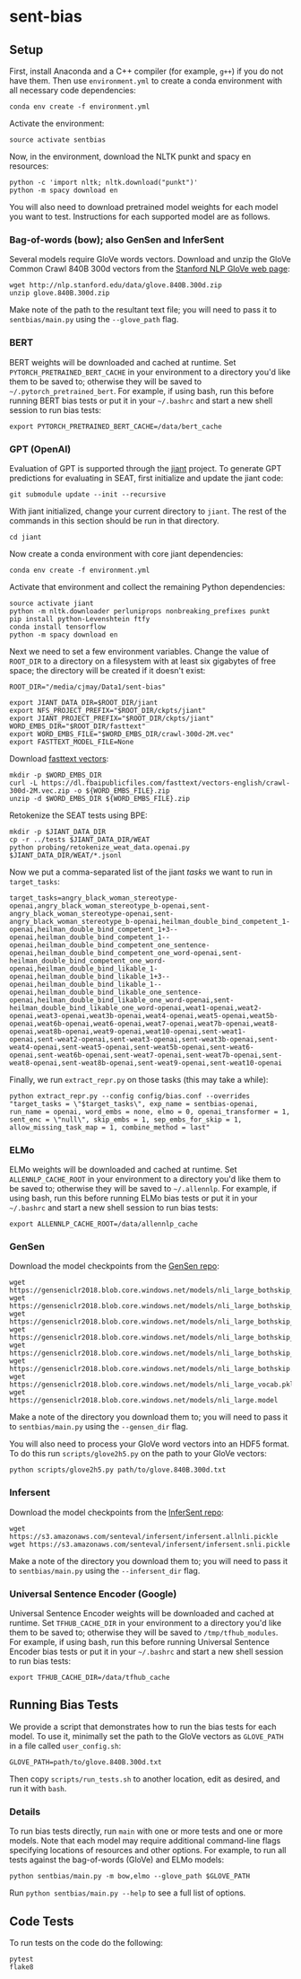 # sent-bias

## Setup

First, install Anaconda and a C++ compiler (for example, `g++`) if you
do not have them.  Then
use `environment.yml` to create a conda environment with all necessary
code dependencies:

```
conda env create -f environment.yml
```

Activate the environment:

```
source activate sentbias
```

Now, in the environment, download the NLTK punkt and spacy en
resources:

```
python -c 'import nltk; nltk.download("punkt")'
python -m spacy download en
```

You will also need to download pretrained model weights for each model
you want to test.  Instructions for each supported model are as
follows.

### Bag-of-words (bow); also GenSen and InferSent

Several models require GloVe words vectors.  Download and unzip the
GloVe Common Crawl 840B 300d vectors from the [Stanford NLP GloVe web
page](https://nlp.stanford.edu/projects/glove/):

```
wget http://nlp.stanford.edu/data/glove.840B.300d.zip
unzip glove.840B.300d.zip
```

Make note of the path to the resultant text file; you will need to pass
it to `sentbias/main.py` using the `--glove_path` flag.

### BERT

BERT weights will be downloaded and cached at runtime.  Set `PYTORCH_PRETRAINED_BERT_CACHE` in your environment to a directory you'd like them to be saved to; otherwise they will be saved to `~/.pytorch_pretrained_bert`.  For example, if using bash, run this before running BERT bias tests or put it in your `~/.bashrc` and start a new shell session to run bias tests:

```
export PYTORCH_PRETRAINED_BERT_CACHE=/data/bert_cache
```

### GPT (OpenAI)

Evaluation of GPT is supported through the [jiant](https://github.com/jsalt18-sentence-repl/jiant) project.  To generate GPT predictions for evaluating in SEAT, first initialize and update the jiant code:

```
git submodule update --init --recursive
```

With jiant initialized, change your current directory to `jiant`.  The rest of the commands in this section should be run in that directory.

```
cd jiant
```

Now create a conda environment with core jiant dependencies:

```
conda env create -f environment.yml
```

Activate that environment and collect the remaining Python dependencies:

```
source activate jiant
python -m nltk.downloader perluniprops nonbreaking_prefixes punkt
pip install python-Levenshtein ftfy
conda install tensorflow
python -m spacy download en
```

Next we need to set a few environment variables.  Change the value of `ROOT_DIR` to a directory on a filesystem with at least six gigabytes of free space; the directory will be created if it doesn't exist:

```
ROOT_DIR="/media/cjmay/Data1/sent-bias"

export JIANT_DATA_DIR=$ROOT_DIR/jiant
export NFS_PROJECT_PREFIX="$ROOT_DIR/ckpts/jiant"
export JIANT_PROJECT_PREFIX="$ROOT_DIR/ckpts/jiant"
WORD_EMBS_DIR="$ROOT_DIR/fasttext"
export WORD_EMBS_FILE="$WORD_EMBS_DIR/crawl-300d-2M.vec"
export FASTTEXT_MODEL_FILE=None
```

Download [fasttext vectors](https://fasttext.cc/docs/en/english-vectors.html):

```
mkdir -p $WORD_EMBS_DIR
curl -L https://dl.fbaipublicfiles.com/fasttext/vectors-english/crawl-300d-2M.vec.zip -o ${WORD_EMBS_FILE}.zip
unzip -d $WORD_EMBS_DIR ${WORD_EMBS_FILE}.zip
```

Retokenize the SEAT tests using BPE:

```
mkdir -p $JIANT_DATA_DIR
cp -r ../tests $JIANT_DATA_DIR/WEAT
python probing/retokenize_weat_data.openai.py $JIANT_DATA_DIR/WEAT/*.jsonl
```

Now we put a comma-separated list of the jiant *tasks* we want to run in `target_tasks`:

```
target_tasks=angry_black_woman_stereotype-openai,angry_black_woman_stereotype_b-openai,sent-angry_black_woman_stereotype-openai,sent-angry_black_woman_stereotype_b-openai,heilman_double_bind_competent_1-openai,heilman_double_bind_competent_1+3--openai,heilman_double_bind_competent_1--openai,heilman_double_bind_competent_one_sentence-openai,heilman_double_bind_competent_one_word-openai,sent-heilman_double_bind_competent_one_word-openai,heilman_double_bind_likable_1-openai,heilman_double_bind_likable_1+3--openai,heilman_double_bind_likable_1--openai,heilman_double_bind_likable_one_sentence-openai,heilman_double_bind_likable_one_word-openai,sent-heilman_double_bind_likable_one_word-openai,weat1-openai,weat2-openai,weat3-openai,weat3b-openai,weat4-openai,weat5-openai,weat5b-openai,weat6b-openai,weat6-openai,weat7-openai,weat7b-openai,weat8-openai,weat8b-openai,weat9-openai,weat10-openai,sent-weat1-openai,sent-weat2-openai,sent-weat3-openai,sent-weat3b-openai,sent-weat4-openai,sent-weat5-openai,sent-weat5b-openai,sent-weat6-openai,sent-weat6b-openai,sent-weat7-openai,sent-weat7b-openai,sent-weat8-openai,sent-weat8b-openai,sent-weat9-openai,sent-weat10-openai
```

Finally, we run `extract_repr.py` on those tasks (this may take a while):

```
python extract_repr.py --config config/bias.conf --overrides "target_tasks = \"$target_tasks\", exp_name = sentbias-openai, run_name = openai, word_embs = none, elmo = 0, openai_transformer = 1, sent_enc = \"null\", skip_embs = 1, sep_embs_for_skip = 1, allow_missing_task_map = 1, combine_method = last"
```

### ELMo

ELMo weights will be downloaded and cached at runtime.  Set `ALLENNLP_CACHE_ROOT` in your environment to a directory you'd like them to be saved to; otherwise they will be saved to `~/.allennlp`.  For example, if using bash, run this before running ELMo bias tests or put it in your `~/.bashrc` and start a new shell session to run bias tests:

```
export ALLENNLP_CACHE_ROOT=/data/allennlp_cache
```

### GenSen

Download the model checkpoints from the [GenSen repo](https://github.com/Maluuba/gensen#setting-up-models--pre-trained-word-vecotrs):

```
wget https://genseniclr2018.blob.core.windows.net/models/nli_large_bothskip_2layer_vocab.pkl
wget https://genseniclr2018.blob.core.windows.net/models/nli_large_bothskip_2layer.model
wget https://genseniclr2018.blob.core.windows.net/models/nli_large_bothskip_parse_vocab.pkl
wget https://genseniclr2018.blob.core.windows.net/models/nli_large_bothskip_parse.model
wget https://genseniclr2018.blob.core.windows.net/models/nli_large_bothskip_vocab.pkl
wget https://genseniclr2018.blob.core.windows.net/models/nli_large_bothskip.model
wget https://genseniclr2018.blob.core.windows.net/models/nli_large_vocab.pkl
wget https://genseniclr2018.blob.core.windows.net/models/nli_large.model
```

Make a note of the directory you download them to; you will need to pass it to `sentbias/main.py` using the `--gensen_dir` flag.

You will also need to process your GloVe word vectors into an HDF5 format.  To do this run `scripts/glove2h5.py` on the path to your GloVe vectors:

```
python scripts/glove2h5.py path/to/glove.840B.300d.txt
```

### Infersent

Download the model checkpoints from the [InferSent repo](https://github.com/facebookresearch/InferSent):

```
wget https://s3.amazonaws.com/senteval/infersent/infersent.allnli.pickle
wget https://s3.amazonaws.com/senteval/infersent/infersent.snli.pickle
```

Make a note of the directory you download them to; you will need to pass it to `sentbias/main.py` using the `--infersent_dir` flag.

### Universal Sentence Encoder (Google)

Universal Sentence Encoder weights will be downloaded and cached at runtime.  Set `TFHUB_CACHE_DIR` in your environment to a directory you'd like them to be saved to; otherwise they will be saved to `/tmp/tfhub_modules`.  For example, if using bash, run this before running Universal Sentence Encoder bias tests or put it in your `~/.bashrc` and start a new shell session to run bias tests:

```
export TFHUB_CACHE_DIR=/data/tfhub_cache
```

## Running Bias Tests

We provide a script that demonstrates how to run the bias tests for each model.  To use it, minimally set the path to the GloVe vectors as `GLOVE_PATH` in a file called `user_config.sh`:

```
GLOVE_PATH=path/to/glove.840B.300d.txt
```

Then copy `scripts/run_tests.sh` to another location, edit as desired, and run it with `bash`.

### Details

To run bias tests directly, run `main` with one or more tests and one or more models.  Note that each model may require additional command-line flags specifying locations of resources and other options. For example, to run all tests against the bag-of-words (GloVe) and ELMo models:

```
python sentbias/main.py -m bow,elmo --glove_path $GLOVE_PATH
```

Run `python sentbias/main.py --help` to see a full list of options.

## Code Tests

To run tests on the code do the following:

```
pytest
flake8
```
